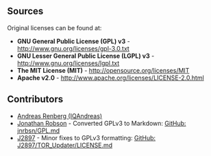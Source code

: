 
## Sources

Original licenses can be found at:
 
 * **GNU General Public License (GPL) v3** - <http://www.gnu.org/licenses/gpl-3.0.txt>
 * **GNU Lesser General Public License (LGPL) v3** - <http://www.gnu.org/licenses/lgpl.txt>
 * **The MIT License (MIT)** - <http://opensource.org/licenses/MIT>
 * **Apache v2.0** - <http://www.apache.org/licenses/LICENSE-2.0.html>

## Contributors

* [Andreas Renberg (IQAndreas)](https://github.com/IQAndreas)
* [Jonathan Robson](https://github.com/jnrbsn) - Converted GPLv3 to Markdown: [GitHub: jnrbsn/GPL.md](https://gist.github.com/jnrbsn/708961)
* [J2897](https://github.com/J2897) - Minor fixes to GPLv3 formatting: [GitHub: J2897/TOR_Updater/LICENSE.md](https://github.com/J2897/TOR_Updater/blob/master/LICENSE.md)


